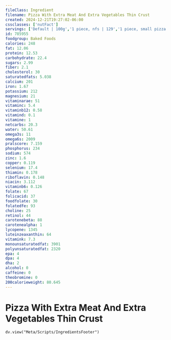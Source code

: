 ```yaml
---
fileClass: Ingredient
filename: Pizza With Extra Meat And Extra Vegetables Thin Crust
created: 2024-12-21T19:27:02-06:00
cssclasses: ['nutFact']
servings: ['Default | 100g','1 piece, nfs | 129','1 piece, small pizza | 88','1 piece, medium pizza | 100','1 piece, large pizza | 129','1 piece, extra-large pizza | 135','1 personal size pizza (5-7" diameter) | 189','1 small pizza (8-10" diameter) | 526','1 medium pizza (11-12" diameter) | 796','1 large pizza (13-15" diameter) | 1032']
id: 785955
foodgroup: Baked Foods
calories: 248
fat: 12.06
protein: 12.53
carbohydrate: 22.4
sugars: 2.99
fiber: 2.1
cholesterol: 30
saturatedfats: 5.038
calcium: 201
iron: 1.67
potassium: 212
magnesium: 21
vitaminarae: 51
vitaminc: 5.4
vitaminb12: 0.58
vitamind: 0.1
vitamine: 1
netcarbs: 20.3
water: 50.61
omega3s: 11
omega6s: 2009
pralscore: 7.159
phosphorus: 234
sodium: 574
zinc: 1.6
copper: 0.119
selenium: 17.4
thiamin: 0.178
riboflavin: 0.148
niacin: 3.112
vitaminb6: 0.126
folate: 67
folicacid: 37
foodfolate: 30
folatedfe: 93
choline: 25
retinol: 44
carotenebeta: 88
carotenealpha: 1
lycopene: 1345
luteinzeaxanthin: 64
vitamink: 7.3
monounsaturatedfat: 3901
polyunsaturatedfat: 2320
epa: 4
dpa: 4
dha: 2
alcohol: 0
caffeine: 0
theobromine: 0
200calorieweight: 80.645
---
```


# Pizza With Extra Meat And Extra Vegetables Thin Crust

```dataviewjs
dv.view("Meta/Scripts/IngredientsFooter")
```
